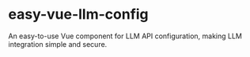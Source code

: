 # easy-vue-llm-config
An easy-to-use Vue component for LLM API configuration, making LLM integration simple and secure.
